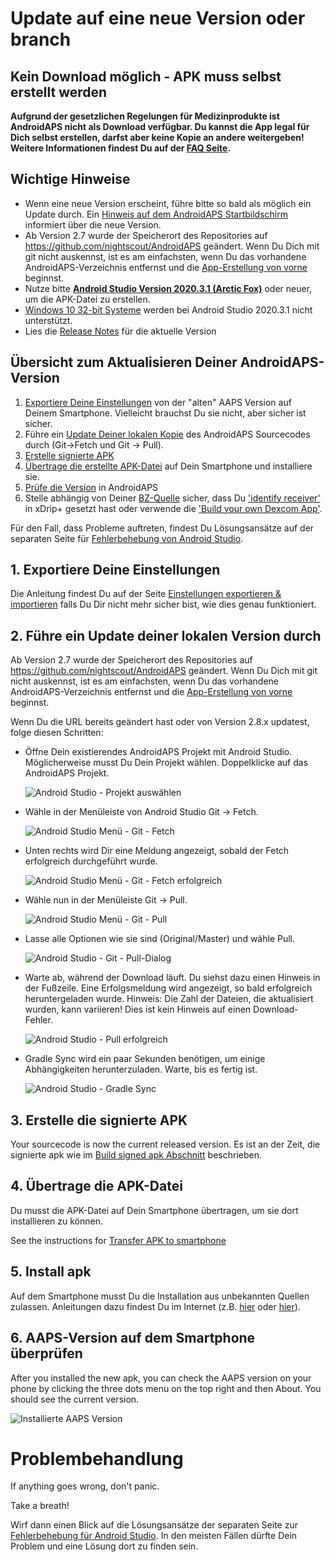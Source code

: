 # Update auf eine neue Version oder branch

## Kein Download möglich - APK muss selbst erstellt werden

**Aufgrund der gesetzlichen Regelungen für Medizinprodukte ist AndroidAPS nicht als Download verfügbar. Du kannst die App legal für Dich selbst erstellen, darfst aber keine Kopie an andere weitergeben! Weitere Informationen findest Du auf der [FAQ Seite](../Getting-Started/FAQ.md).**

## Wichtige Hinweise

* Wenn eine neue Version erscheint, führe bitte so bald als möglich ein Update durch. Ein [Hinweis auf dem AndroidAPS Startbildschirm](../Installing-AndroidAPS/Releasenotes#release-notes) informiert über die neue Version.
* Ab Version 2.7 wurde der Speicherort des Repositories auf <https://github.com/nightscout/AndroidAPS> geändert. Wenn Du Dich mit git nicht auskennst, ist es am einfachsten, wenn Du das vorhandene AndroidAPS-Verzeichnis entfernst und die [App-Erstellung von vorne](../Installing-AndroidAPS/Building-APK.md) beginnst.
* Nutze bitte **[Android Studio Version 2020.3.1 (Arctic Fox)](https://developer.android.com/studio/)** oder neuer, um die APK-Datei zu erstellen.
* [Windows 10 32-bit Systeme](../Installing-AndroidAPS/troubleshooting_androidstudio#unable-to-start-daemon-process) werden bei Android Studio 2020.3.1 nicht unterstützt.
* Lies die [Release Notes](../Installing-AndroidAPS/Releasenotes) für die aktuelle Version

## Übersicht zum Aktualisieren Deiner AndroidAPS-Version

1. [Exportiere Deine Einstellungen](../Usage/ExportImportSettings#exportiere-die-einstellungen) von der "alten" AAPS Version auf Deinem Smartphone. Vielleicht brauchst Du sie nicht, aber sicher ist sicher.
2. Führe ein [Update Deiner lokalen Kopie](../Installing-AndroidAPS/Update-to-new-version#update-your-local-copy) des AndroidAPS Sourcecodes durch (Git->Fetch und Git -> Pull).
3. [Erstelle signierte APK](../Installing-AndroidAPS/Update-to-new-version#build-the-signed-apk)
4. [Übertrage die erstellte APK-Datei](../Installing-AndroidAPS/Building-APK#transfer-apk-to-smartphone) auf Dein Smartphone und installiere sie.
5. [Prüfe die Version](#aaps-version-auf-dem-smartphone-uberprufen) in AndroidAPS
6. Stelle abhängig von Deiner [BZ-Quelle](../Configuration/BG-Source.rst) sicher, dass Du ['identify receiver'](../Configuration/xdrip#identify-receiver) in xDrip+ gesetzt hast oder verwende die ['Build your own Dexcom App'](../Hardware/DexcomG6#if-using-g6-with-build-your-own-dexcom-app).

Für den Fall, dass Probleme auftreten, findest Du Lösungsansätze auf der separaten Seite für [Fehlerbehebung von Android Studio](../Installing-AndroidAPS/troubleshooting_androidstudio).

## 1. Exportiere Deine Einstellungen

Die Anleitung findest Du auf der Seite [Einstellungen exportieren & importieren](../Usage/ExportImportSettings#exportiere-die-einstellungen) falls Du Dir nicht mehr sicher bist, wie dies genau funktioniert.

## 2. Führe ein Update deiner lokalen Version durch

Ab Version 2.7 wurde der Speicherort des Repositories auf <https://github.com/nightscout/AndroidAPS> geändert. Wenn Du Dich mit git nicht auskennst, ist es am einfachsten, wenn Du das vorhandene AndroidAPS-Verzeichnis entfernst und die [App-Erstellung von vorne](../Installing-AndroidAPS/Building-APK.md) beginnst.

Wenn Du die URL bereits geändert hast oder von Version 2.8.x updatest, folge diesen Schritten:

* Öffne Dein existierendes AndroidAPS Projekt mit Android Studio. Möglicherweise musst Du Dein Projekt wählen. Doppelklicke auf das AndroidAPS Projekt.
    
    ![Android Studio - Projekt auswählen](../images/update/01_ProjectSelection.png)

* Wähle in der Menüleiste von Android Studio Git -> Fetch.
    
    ![Android Studio Menü - Git - Fetch](../images/update/02_GitFetch.png)

* Unten rechts wird Dir eine Meldung angezeigt, sobald der Fetch erfolgreich durchgeführt wurde.
    
    ![Android Studio Menü - Git - Fetch erfolgreich](../images/update/03_GitFetchSuccessful.png)

* Wähle nun in der Menüleiste Git -> Pull.
    
    ![Android Studio Menü - Git - Pull](../images/update/04_GitPull.png)

* Lasse alle Optionen wie sie sind (Original/Master) und wähle Pull.
    
    ![Android Studio - Git - Pull-Dialog](../images/update/05_GitPullOptions.png)

* Warte ab, während der Download läuft. Du siehst dazu einen Hinweis in der Fußzeile. Eine Erfolgsmeldung wird angezeigt, so bald erfolgreich heruntergeladen wurde. Hinweis: Die Zahl der Dateien, die aktualisiert wurden, kann variieren! Dies ist kein Hinweis auf einen Download-Fehler.
    
    ![Android Studio - Pull erfolgreich](../images/update/06_GitPullSuccess.png)

* Gradle Sync wird ein paar Sekunden benötigen, um einige Abhängigkeiten herunterzuladen. Warte, bis es fertig ist.
    
    ![Android Studio - Gradle Sync](../images/studioSetup/40_BackgroundTasks.png)

## 3. Erstelle die signierte APK

Your sourcecode is now the current released version. Es ist an der Zeit, die signierte apk wie im [Build signed apk Abschnitt](../Installing-AndroidAPS/Building-APK#generate-signed-apk) beschrieben.

## 4. Übertrage die APK-Datei

Du musst die APK-Datei auf Dein Smartphone übertragen, um sie dort installieren zu können.

See the instructions for [Transfer APK to smartphone](../Installing-AndroidAPS/Building-APK#transfer-apk-to-smartphone)

## 5. Install apk

Auf dem Smartphone musst Du die Installation aus unbekannten Quellen zulassen. Anleitungen dazu findest Du im Internet (z.B. [hier](https://mobilsicher.de/ratgeber/apps-aus-apk-datei-installieren-mit-android-8) oder [hier](https://www.tutonaut.de/anleitung-android-apps-unbekannten-quellen-installieren/)).

## 6. AAPS-Version auf dem Smartphone überprüfen

After you installed the new apk, you can check the AAPS version on your phone by clicking the three dots menu on the top right and then About. You should see the current version.

![Installierte AAPS Version](../images/Update_VersionCheck282.png)

# Problembehandlung

If anything goes wrong, don't panic.

Take a breath!

Wirf dann einen Blick auf die Lösungsansätze der separaten Seite zur [Fehlerbehebung für Android Studio](../Installing-AndroidAPS/troubleshooting_androidstudio). In den meisten Fällen dürfte Dein Problem und eine Lösung dort zu finden sein.